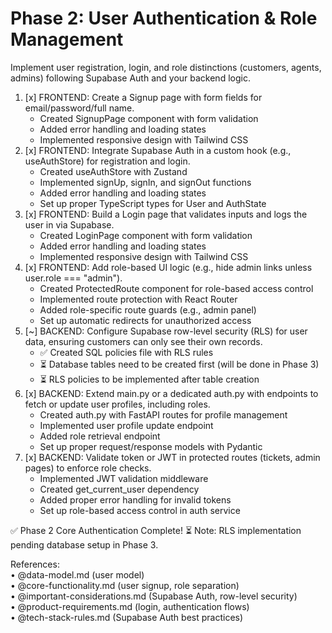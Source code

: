 # Phase 2: User Authentication & Role Management

Implement user registration, login, and role distinctions (customers, agents, admins) following Supabase Auth and your backend logic.

1. [x] FRONTEND: Create a Signup page with form fields for email/password/full name.  
   - Created SignupPage component with form validation
   - Added error handling and loading states
   - Implemented responsive design with Tailwind CSS
2. [x] FRONTEND: Integrate Supabase Auth in a custom hook (e.g., useAuthStore) for registration and login.  
   - Created useAuthStore with Zustand
   - Implemented signUp, signIn, and signOut functions
   - Added error handling and loading states
   - Set up proper TypeScript types for User and AuthState
3. [x] FRONTEND: Build a Login page that validates inputs and logs the user in via Supabase.  
   - Created LoginPage component with form validation
   - Added error handling and loading states
   - Implemented responsive design with Tailwind CSS
4. [x] FRONTEND: Add role-based UI logic (e.g., hide admin links unless user.role === "admin").  
   - Created ProtectedRoute component for role-based access control
   - Implemented route protection with React Router
   - Added role-specific route guards (e.g., admin panel)
   - Set up automatic redirects for unauthorized access
5. [~] BACKEND: Configure Supabase row-level security (RLS) for user data, ensuring customers can only see their own records.  
   - ✅ Created SQL policies file with RLS rules
   - ⏳ Database tables need to be created first (will be done in Phase 3)
   - ⏳ RLS policies to be implemented after table creation
6. [x] BACKEND: Extend main.py or a dedicated auth.py with endpoints to fetch or update user profiles, including roles.  
   - Created auth.py with FastAPI routes for profile management
   - Implemented user profile update endpoint
   - Added role retrieval endpoint
   - Set up proper request/response models with Pydantic
7. [x] BACKEND: Validate token or JWT in protected routes (tickets, admin pages) to enforce role checks.  
   - Implemented JWT validation middleware
   - Created get_current_user dependency
   - Added proper error handling for invalid tokens
   - Set up role-based access control in auth service

✅ Phase 2 Core Authentication Complete! 
⏳ Note: RLS implementation pending database setup in Phase 3.

References:  
• @data-model.md (user model)  
• @core-functionality.md (user signup, role separation)  
• @important-considerations.md (Supabase Auth, row-level security)  
• @product-requirements.md (login, authentication flows)  
• @tech-stack-rules.md (Supabase Auth best practices)

